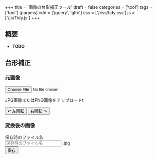 +++
title = '画像の台形補正ツール'
draft = false
categories = ['tool']
tags = ['tool']
[params]
    cdn = ['jquery', 'glfx']
    css = ['/css/tidy.css']
    js = ['/js/Tidy.js']
+++

## 概要

* **TODO**

## 台形補正

### 元画像

<div class="container">
  <input class="alg-upload-input" aria-describedby="load_help" id="load" type="file" accept=".jpg, .jpeg, .png">
  <p class="alg-help-text" id="load_help">JPG画像またはPNG画像をアップロードt</p>

  <canvas id="inputCanvas"></canvas>
  <div id="rotate-button-container">
    <button class="alg-btn" id="ccw">↶ 左回転</button>
    <button class="alg-btn" id="cw">右回転 ↷</button>
  </div>
</div>

### 変換後の画像

<div class="container">
  <canvas id="outputCanvas"></canvas>
  <label for="file_name">保存時のファイル名</label>
  <div class="display: flex">
    <input class="alg-input" id="file_name" type="text" placeholder="保存時のファイル名"></input>
    <label class="ml-2 mt-1">.jpg</label>
  </div>
  <button class="alg-btn mt-2" id="save">保存</button>

</div>

